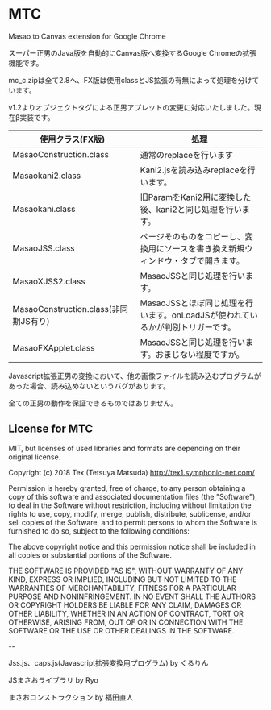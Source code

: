 # MTC
Masao to Canvas extension for Google Chrome

スーパー正男のJava版を自動的にCanvas版へ変換するGoogle Chromeの拡張機能です。　

mc_c.zipは全て2.8へ、FX版は使用classとJS拡張の有無によって処理を分けています。

v1.2よりオブジェクトタグによる正男アプレットの変更に対応いたしました。現在β実装です。

|使用クラス(FX版)|処理|
|---|---|
|MasaoConstruction.class|通常のreplaceを行います|
|Masaokani2.class|Kani2.jsを読み込みreplaceを行います。|
|Masaokani.class|旧ParamをKani2用に変換した後、kani2と同じ処理を行います。|
|MasaoJSS.class|ページそのものをコピーし、変換用にソースを書き換え新規ウィンドウ・タブで開きます。|
|MasaoXJSS2.class|MasaoJSSと同じ処理を行います。|
|MasaoConstruction.class(非同期JS有り)|MasaoJSSとほぼ同じ処理を行います。onLoadJSが使われているかが判別トリガーです。|
|MasaoFXApplet.class|MasaoJSSと同じ処理を行います。おまじない程度ですが。|

Javascript拡張正男の変換において、他の画像ファイルを読み込むプログラムがあった場合、読み込めないというバグがあります。

全ての正男の動作を保証できるものではありません。



## License for MTC
MIT, but licenses of used libraries and formats are depending on their original license.

Copyright (c) 2018 Tex (Tetsuya Matsuda) http://tex1.symphonic-net.com/

Permission is hereby granted, free of charge, to any person obtaining a copy of this software and associated documentation files (the "Software"), to deal in the Software without restriction, including without limitation the rights to use, copy, modify, merge, publish, distribute, sublicense, and/or sell copies of the Software, and to permit persons to whom the Software is furnished to do so, subject to the following conditions:

The above copyright notice and this permission notice shall be included in all copies or substantial portions of the Software.

THE SOFTWARE IS PROVIDED "AS IS", WITHOUT WARRANTY OF ANY KIND, 
EXPRESS OR IMPLIED, INCLUDING BUT NOT LIMITED TO THE WARRANTIES OF 
MERCHANTABILITY, FITNESS FOR A PARTICULAR PURPOSE AND 
NONINFRINGEMENT. IN NO EVENT SHALL THE AUTHORS OR COPYRIGHT HOLDERS BE 
LIABLE FOR ANY CLAIM, DAMAGES OR OTHER LIABILITY, WHETHER IN AN ACTION 
OF CONTRACT, TORT OR OTHERWISE, ARISING FROM, OUT OF OR IN CONNECTION 
WITH THE SOFTWARE OR THE USE OR OTHER DEALINGS IN THE SOFTWARE.

--

Jss.js、caps.js(Javascript拡張変換用プログラム) by くるりん

JSまさおライブラリ by Ryo

まさおコンストラクション by 福田直人
